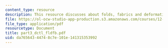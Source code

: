 ```yaml
---
content_type: resource
description: This resource discusses about folds, fabrics and deformation mechanisms.
file: https://ol-ocw-studio-app-production.s3.amazonaws.com/courses/12-113-structural-geology-fall-2005/da76564344748c7e101e141315353992_part3_dctl_fldfb.pdf
file_type: application/pdf
resourcetype: Document
title: part3_dctl_fldfb.pdf
uid: da765643-4474-8c7e-101e-141315353992
---
```

